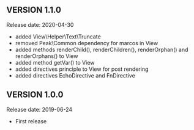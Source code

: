 VERSION 1.1.0
-------------
Release date: 2020-04-30

 - added View\Helper\Text\Truncate
 - removed Peak\Common dependency for marcos in View
 - added methods renderChild(), renderChildren(), renderOrphan() and renderOrphans() to View
 - added method getVar() to View
 - added directives principle to View for post rendering
 - added directives EchoDirective and FnDirective

VERSION 1.0.0
-------------
Release date: 2019-06-24

 - First release